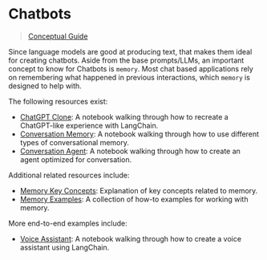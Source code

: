 # Chatbots

> [Conceptual Guide](https://docs.langchain.com/docs/use-cases/chatbots)


Since language models are good at producing text, that makes them ideal for creating chatbots.
Aside from the base prompts/LLMs, an important concept to know for Chatbots is `memory`.
Most chat based applications rely on remembering what happened in previous interactions, which `memory` is designed to help with.

The following resources exist:
- [ChatGPT Clone](../modules/agents/agent_executors/examples/chatgpt_clone.ipynb): A notebook walking through how to recreate a ChatGPT-like experience with LangChain.
- [Conversation Memory](../modules/memory/getting_started.ipynb): A notebook walking through how to use different types of conversational memory.
- [Conversation Agent](../modules/agents/agents/examples/conversational_agent.ipynb): A notebook walking through how to create an agent optimized for conversation.


Additional related resources include:
- [Memory Key Concepts](../modules/memory.html): Explanation of key concepts related to memory.
- [Memory Examples](../modules/memory/how_to_guides.html): A collection of how-to examples for working with memory.

More end-to-end examples include:
- [Voice Assistant](chatbots/voice_assistant.ipynb): A notebook walking through how to create a voice assistant using LangChain.
